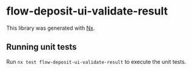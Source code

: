 # flow-deposit-ui-validate-result

This library was generated with [Nx](https://nx.dev).

## Running unit tests

Run `nx test flow-deposit-ui-validate-result` to execute the unit tests.
